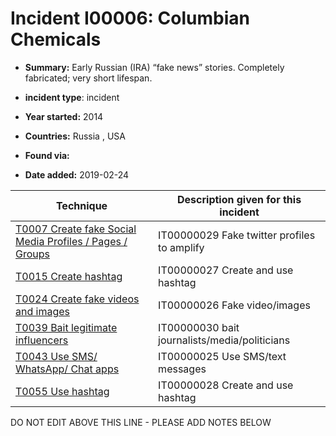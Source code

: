 # Incident I00006: Columbian Chemicals

* **Summary:** Early Russian (IRA) “fake news” stories. Completely fabricated; very short lifespan. 

* **incident type**: incident

* **Year started:** 2014

* **Countries:** Russia , USA

* **Found via:** 

* **Date added:** 2019-02-24
 

| Technique | Description given for this incident |
| --------- | ------------------------- |
| [T0007 Create fake Social Media Profiles / Pages / Groups](../generated_pages/techniques/T0007.md) | IT00000029 Fake twitter profiles to amplify |
| [T0015 Create hashtag](../generated_pages/techniques/T0015.md) | IT00000027 Create and use hashtag |
| [T0024 Create fake videos and images](../generated_pages/techniques/T0024.md) | IT00000026 Fake video/images |
| [T0039 Bait legitimate influencers](../generated_pages/techniques/T0039.md) | IT00000030 bait journalists/media/politicians |
| [T0043 Use SMS/ WhatsApp/ Chat apps](../generated_pages/techniques/T0043.md) | IT00000025 Use SMS/text messages |
| [T0055 Use hashtag](../generated_pages/techniques/T0055.md) | IT00000028 Create and use hashtag |


DO NOT EDIT ABOVE THIS LINE - PLEASE ADD NOTES BELOW
